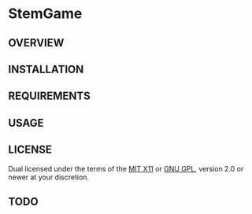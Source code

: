 # StemGame


## OVERVIEW


## INSTALLATION


## REQUIREMENTS


## USAGE



## LICENSE

Dual licensed under the terms of the [MIT X11][1] or [GNU GPL][2], version 2.0 
or newer at your discretion.

[1]: http://www.opensource.org/licenses/mit-license.html
[2]: http://www.opensource.org/licenses/gpl-license.html


## TODO
